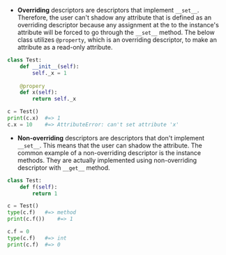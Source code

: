 - **Overriding** descriptors are descriptors that implement `__set__`. Therefore, the user can't shadow any attribute that is defined as an overriding descriptor because any assignment at the to the instance's attribute will be forced to go through the `__set__` method. The below class utilizes `@property`, which is an overriding descriptor, to make an attribute as a read-only attribute.

```python
class Test:
    def __init__(self):
        self._x = 1
    
    @propery
    def x(self):
        return self._x

c = Test()
print(c.x)	#=> 1
c.x = 10	#=> AttributeError: can't set attribute 'x'
```
- **Non-overriding** descriptors are descriptors that don't implement `__set__`. This means that the user can shadow the attribute. The common example of a non-overriding descriptor is the instance methods. They are actually implemented using non-overriding descriptor with `__get__` method.

```python
class Test:
    def f(self):
        return 1

c = Test()
type(c.f)	#=> method
print(c.f())	#=> 1

c.f = 0
type(c.f)	#=> int
print(c.f)	#=> 0
```
